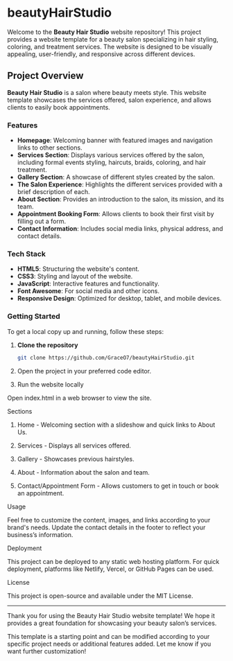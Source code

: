 # beautyHairStudio
Welcome to the **Beauty Hair Studio** website repository! This project provides a website template for a beauty salon specializing in hair styling, coloring, and treatment services. The website is designed to be visually appealing, user-friendly, and responsive across different devices.

## Project Overview

**Beauty Hair Studio** is a salon where beauty meets style. This website template showcases the services offered, salon experience, and allows clients to easily book appointments.

### Features

- **Homepage**: Welcoming banner with featured images and navigation links to other sections.
- **Services Section**: Displays various services offered by the salon, including formal events styling, haircuts, braids, coloring, and hair treatment.
- **Gallery Section**: A showcase of different styles created by the salon.
- **The Salon Experience**: Highlights the different services provided with a brief description of each.
- **About Section**: Provides an introduction to the salon, its mission, and its team.
- **Appointment Booking Form**: Allows clients to book their first visit by filling out a form.
- **Contact Information**: Includes social media links, physical address, and contact details.

### Tech Stack

- **HTML5**: Structuring the website's content.
- **CSS3**: Styling and layout of the website.
- **JavaScript**: Interactive features and functionality.
- **Font Awesome**: For social media and other icons.
- **Responsive Design**: Optimized for desktop, tablet, and mobile devices.

### Getting Started

To get a local copy up and running, follow these steps:

1. **Clone the repository**
   ```bash
   git clone https://github.com/GraceO7/beautyHairStudio.git

2. Open the project in your preferred code editor.


3. Run the website locally

Open index.html in a web browser to view the site.




Sections

1. Home - Welcoming section with a slideshow and quick links to About Us.


2. Services - Displays all services offered.


3. Gallery - Showcases previous hairstyles.


4. About - Information about the salon and team.


5. Contact/Appointment Form - Allows customers to get in touch or book an appointment.



Usage

Feel free to customize the content, images, and links according to your brand's needs. Update the contact details in the footer to reflect your business’s information.

Deployment

This project can be deployed to any static web hosting platform. For quick deployment, platforms like Netlify, Vercel, or GitHub Pages can be used.

License

This project is open-source and available under the MIT License.


---

Thank you for using the Beauty Hair Studio website template! We hope it provides a great foundation for showcasing your beauty salon’s services.

This template is a starting point and can be modified according to your specific project needs or additional features added. Let me know if you want further customization!

